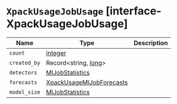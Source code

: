 # `XpackUsageJobUsage` [interface-XpackUsageJobUsage]

| Name | Type | Description |
| - | - | - |
| `count` | [integer](./integer.md) | &nbsp; |
| `created_by` | Record<string, [long](./long.md)> | &nbsp; |
| `detectors` | [MlJobStatistics](./MlJobStatistics.md) | &nbsp; |
| `forecasts` | [XpackUsageMlJobForecasts](./XpackUsageMlJobForecasts.md) | &nbsp; |
| `model_size` | [MlJobStatistics](./MlJobStatistics.md) | &nbsp; |
